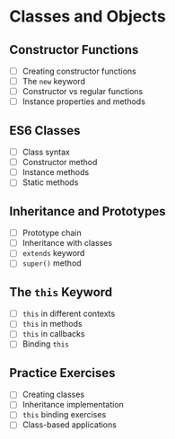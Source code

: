 # Classes and Objects

## Constructor Functions
- [ ] Creating constructor functions
- [ ] The `new` keyword
- [ ] Constructor vs regular functions
- [ ] Instance properties and methods

## ES6 Classes
- [ ] Class syntax
- [ ] Constructor method
- [ ] Instance methods
- [ ] Static methods

## Inheritance and Prototypes
- [ ] Prototype chain
- [ ] Inheritance with classes
- [ ] `extends` keyword
- [ ] `super()` method

## The `this` Keyword
- [ ] `this` in different contexts
- [ ] `this` in methods
- [ ] `this` in callbacks
- [ ] Binding `this`

## Practice Exercises
- [ ] Creating classes
- [ ] Inheritance implementation
- [ ] `this` binding exercises
- [ ] Class-based applications 